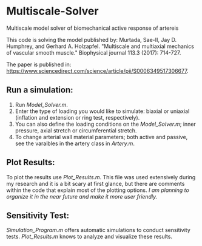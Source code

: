 # Multiscale-Solver
Multiscale model solver of biomechanical active response of artereis

This code is solving the model published by:
Murtada, Sae-II, Jay D. Humphrey, and Gerhard A. Holzapfel.
"Multiscale and multiaxial mechanics of vascular smooth muscle." Biophysical journal 113.3 (2017): 714-727.

The paper is published in: https://www.sciencedirect.com/science/article/pii/S0006349517306677.

Run a simulation:
-----------------
1. Run *Model_Solver.m*.
2. Enter the type of loading you would like to simulate: biaxial or uniaxial (inflation and extension or ring test, respectively).
3. You can also define the loading conditions on the *Model_Solver.m*; inner pressure, axial stretch or circumferential stretch.
4. To change arterial wall material parameters; both active and passive, see the varaibles in the artery class in *Artery.m*.

Plot Results:
-------------
To plot the results use *Plot_Results.m*. This file was used extensively during my research and it is a bit scary at first glance, but there are comments within the code that explain most of the plotting options.
*I am planning to organize it in the near future and make it more user friendly.*

Sensitivity Test:
-----------------
*Simulation_Program.m* offers automatic simulations to conduct sensitivity tests. *Plot_Results.m* knows to analyze and visualize these results.
